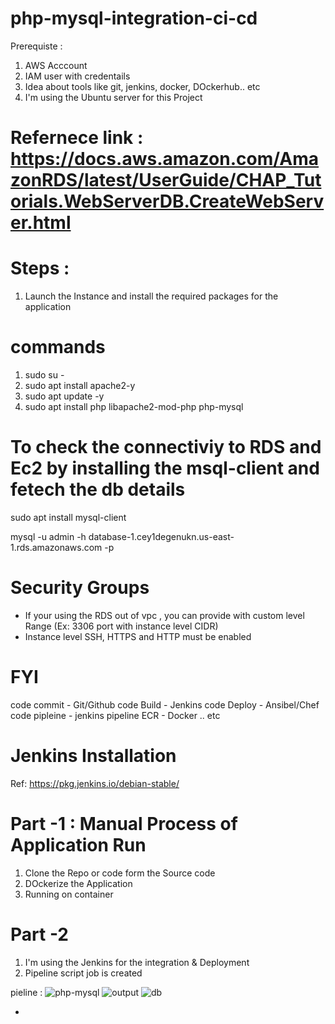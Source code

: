 # php-mysql-integration-ci-cd

Prerequiste :

1. AWS Acccount
2. IAM user with credentails
3. Idea about tools like git, jenkins, docker, DOckerhub.. etc
4. I'm using the Ubuntu server for this Project

# Refernece link : https://docs.aws.amazon.com/AmazonRDS/latest/UserGuide/CHAP_Tutorials.WebServerDB.CreateWebServer.html


# Steps :

1. Launch the Instance and install the required packages for the application
# commands
1. sudo su -
2. sudo apt install apache2-y
3. sudo apt update -y
4. sudo apt install php libapache2-mod-php php-mysql

# To check the connectiviy to RDS and Ec2 by installing the msql-client and fetech the db details
sudo apt install mysql-client

 mysql -u admin -h database-1.cey1degenukn.us-east-1.rds.amazonaws.com -p

 # Security Groups

- If your using the RDS out of vpc , you can provide with  custom level Range (Ex: 3306  port with instance level CIDR)
- Instance level SSH, HTTPS and HTTP must be enabled

# FYI 

code commit - Git/Github
code Build  - Jenkins 
code Deploy - Ansibel/Chef
code pipleine - jenkins pipeline
ECR - Docker     .. etc

# Jenkins Installation
Ref: https://pkg.jenkins.io/debian-stable/




# Part -1 : Manual  Process of Application Run 

 1. Clone the Repo or code form the Source code
 2.  DOckerize the Application
 3.  Running on container

# Part -2
 1. I'm using the Jenkins for the integration & Deployment
 2. Pipeline script job is created


pieline :
![php-mysql](https://github.com/mohsuhel/Php-Mysql-App/assets/127845338/1c69a573-1791-49e6-a04a-2932fcd50f22)
![output](https://github.com/mohsuhel/Php-Mysql-App/assets/127845338/327bd952-6628-4ea9-8a42-cd56b3590108)
![db](https://github.com/mohsuhel/Php-Mysql-App/assets/127845338/b8e9b06d-282d-43d1-9b9d-f9836d32a5d2)









- 
